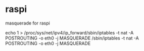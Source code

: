 # raspi


masquerade for raspi 

echo 1 > /proc/sys/net/ipv4/ip_forward/sbin/iptables -t nat -A POSTROUTING -o eth0 -j MASQUERADE
/sbin/iptables -t nat -A POSTROUTING -o eth0 -j MASQUERADE
